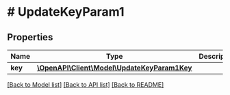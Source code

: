 # # UpdateKeyParam1

## Properties

Name | Type | Description | Notes
------------ | ------------- | ------------- | -------------
**key** | [**\OpenAPI\Client\Model\UpdateKeyParam1Key**](UpdateKeyParam1Key.md) |  | [optional]

[[Back to Model list]](../../README.md#models) [[Back to API list]](../../README.md#endpoints) [[Back to README]](../../README.md)
